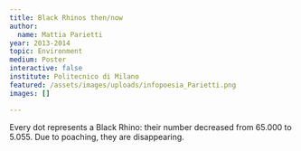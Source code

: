 ```yaml
---
title: Black Rhinos then/now
author:
  name: Mattia Parietti
year: 2013-2014
topic: Environment
medium: Poster
interactive: false
institute: Politecnico di Milano
featured: /assets/images/uploads/infopoesia_Parietti.png
images: []

---
```

Every dot represents a Black Rhino: their number decreased from 65.000 to 5.055. Due to poaching, they are disappearing.
